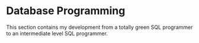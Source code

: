 # Database Programming

This section contains my development from a totally green SQL programmer to an intermediate level SQL programmer.
